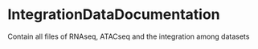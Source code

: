 # IntegrationDataDocumentation
Contain all files of RNAseq, ATACseq and the integration among datasets

